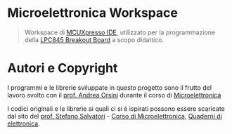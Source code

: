 # Microelettronica Workspace
> Workspace di [MCUXpresso IDE](https://www.nxp.com/design/software/development-software/mcuxpresso-software-and-tools-/mcuxpresso-integrated-development-environment-ide:MCUXpresso-IDE), utilizzato per la programmazione della [LPC845 Breakout Board](https://www.nxp.com/products/processors-and-microcontrollers/arm-microcontrollers/general-purpose-mcus/lpc800-cortex-m0-plus-/lpc845-breakout-board-for-lpc84x-family-mcus:LPC845-BRK) a scopo didattico.

# Autori e Copyright

I programmi e le librerie sviluppate in questo progetto sono il frutto del lavoro svolto con il [prof. Andrea Orsini](https://ingegneria.uniroma3.it/persone/aUtiV25vSmV5Sm1rMmpORmErM005VE9nYTVoQVBpNDI5NmFhYllBbVBPWT0=/insegnamenti/) durante il corso di [Microelettronica](https://www.uniroma3.it/insegnamento-erogato/dipartimento-di-ingegneria/l/2020-2021/Ingegneria-elettronica-0580706200800004/03213898-60AF-43BC-9F5F-7B5BCECB8483--20810061/)

I codici originali e le librerie ai quali ci si è ispirati possono essere scaricate dal sito del [prof. Stefano Salvatori](https://www.uniroma3.it/persone/dzdKZlk0NEUyVHJZQXBYdGJ1dWZKT2Zxd243WEg3bmJHQWxpdWNzZVNXRT0=/insegnamenti/) - [Corso di Microelettronica](https://ssalvatori.altervista.org/corso-di-microelettronica.html), [Quaderni di elettronica](https://ssalvatori.altervista.org/quaderni-di-elettronica.html).
